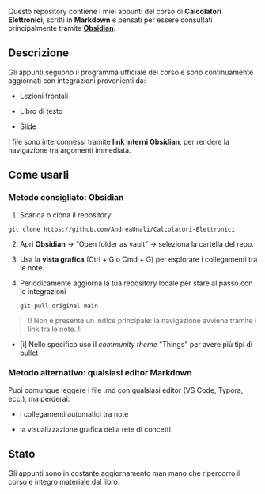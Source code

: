 Questo repository contiene i miei appunti del corso di **Calcolatori Elettronici**, scritti in **Markdown** e pensati per essere consultati principalmente tramite [**Obsidian**](https://obsidian.md).

  

## **Descrizione**


Gli appunti seguono il programma ufficiale del corso e sono continuamente aggiornati con integrazioni provenienti da:

- Lezioni frontali
    
- Libro di testo
    
- Slide
    

  

I file sono interconnessi tramite **link interni Obsidian**, per rendere la navigazione tra argomenti immediata.

  

## **Come usarli**

  

### Metodo consigliato: Obsidian

1. Scarica o clona il repository:

```
git clone https://github.com/AndreaUnali/Calcolatori-Elettronici
```
2. Apri **Obsidian** → “Open folder as vault” → seleziona la cartella del repo.
    
3. Usa la **vista grafica** (Ctrl + G o Cmd + G) per esplorare i collegamenti tra le note.

4. Periodicamente aggiorna la tua repository locale per stare al passo con le integrazioni
    
   `git pull original main`
  

> !! Non è presente un indice principale: la navigazione avviene tramite i link tra le note. !!

  
- [i] Nello specifico uso il *community theme* "Things" per avere più tipi di bullet 

### Metodo alternativo: qualsiasi editor Markdown
Puoi comunque leggere i file .md con qualsiasi editor (VS Code, Typora, ecc.), ma perderai:

- i collegamenti automatici tra note
    
- la visualizzazione grafica della rete di concetti
    

  

##  Stato

Gli appunti sono in costante aggiornamento man mano che ripercorro il corso e integro materiale dal libro.
